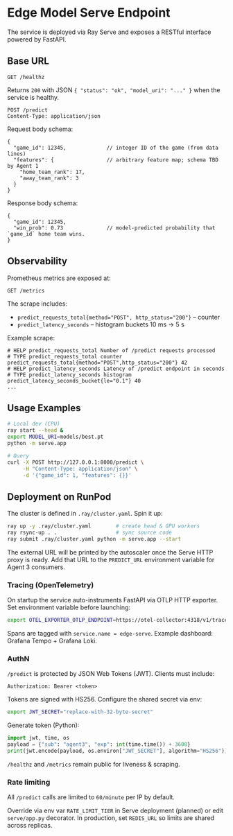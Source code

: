 # Edge Model Serve Endpoint

The service is deployed via Ray Serve and exposes a RESTful interface powered by FastAPI.

## Base URL

```
GET /healthz
```
Returns `200` with JSON `{ "status": "ok", "model_uri": "..." }` when the service is healthy.

```
POST /predict
Content-Type: application/json
```
Request body schema:

```jsonc
{
  "game_id": 12345,             // integer ID of the game (from data lines)
  "features": {                 // arbitrary feature map; schema TBD by Agent 1
    "home_team_rank": 17,
    "away_team_rank": 3
  }
}
```

Response body schema:

```jsonc
{
  "game_id": 12345,
  "win_prob": 0.73              // model-predicted probability that `game_id` home team wins.
}
```

## Observability

Prometheus metrics are exposed at:

```
GET /metrics
```

The scrape includes:

* `predict_requests_total{method="POST", http_status="200"}` – counter
* `predict_latency_seconds` – histogram buckets 10 ms → 5 s

Example scrape:

```text
# HELP predict_requests_total Number of /predict requests processed
# TYPE predict_requests_total counter
predict_requests_total{method="POST",http_status="200"} 42
# HELP predict_latency_seconds Latency of /predict endpoint in seconds
# TYPE predict_latency_seconds histogram
predict_latency_seconds_bucket{le="0.1"} 40
...
```

## Usage Examples

```bash
# Local dev (CPU)
ray start --head &
export MODEL_URI=models/best.pt
python -m serve.app

# Query
curl -X POST http://127.0.0.1:8000/predict \
     -H "Content-Type: application/json" \
     -d '{"game_id": 1, "features": {}}'
```

## Deployment on RunPod

The cluster is defined in `.ray/cluster.yaml`.  Spin it up:

```bash
ray up -y .ray/cluster.yaml        # create head & GPU workers
ray rsync-up . .                   # sync source code
ray submit .ray/cluster.yaml python -m serve.app --start
```

The external URL will be printed by the autoscaler once the Serve HTTP proxy is ready.  Add that URL to the `PREDICT_URL` environment variable for Agent 3 consumers.

### Tracing (OpenTelemetry)

On startup the service auto-instruments FastAPI via OTLP HTTP exporter.
Set environment variable before launching:

```bash
export OTEL_EXPORTER_OTLP_ENDPOINT=https://otel-collector:4318/v1/traces
```

Spans are tagged with `service.name = edge-serve`.  Example dashboard: Grafana Tempo + Grafana Loki.

### AuthN

`/predict` is protected by JSON Web Tokens (JWT).  Clients must include:

```
Authorization: Bearer <token>
```

Tokens are signed with HS256.  Configure the shared secret via env:

```bash
export JWT_SECRET="replace-with-32-byte-secret"
```

Generate token (Python):

```python
import jwt, time, os
payload = {"sub": "agent3", "exp": int(time.time()) + 3600}
print(jwt.encode(payload, os.environ["JWT_SECRET"], algorithm="HS256"))
```

`/healthz` and `/metrics` remain public for liveness & scraping.

### Rate limiting

All `/predict` calls are limited to `60/minute` per IP by default.

Override via env var `RATE_LIMIT_TIER` in Serve deployment (planned) or edit
`serve/app.py` decorator.  In production, set `REDIS_URL` so limits are shared
across replicas.